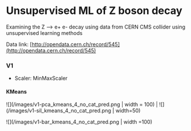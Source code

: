 # Unsupervised ML of Z boson decay

Examining the Z --> e+ e- decay using data from CERN CMS collider using unsupervised learning methods

Data link: [http://opendata.cern.ch/record/545](http://opendata.cern.ch/record/545)


### V1
* Scaler: MinMaxScaler

#### KMeans
![](/images/v1-pca_kmeans_4_no_cat_pred.png | width = 100) | ![](/images/v1-sil_kmeans_4_no_cat_pred.png | width=50)

![](/images/v1-bar_kmeans_4_no_cat_pred.png | width =100)


